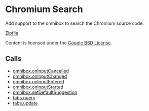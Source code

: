 
Chromium Search
=======

Add support to the omnibox to search the Chromium source code.

[Zipfile](http://developer.chrome.com/extensions/examples/extensions/chrome_search.zip)

Content is licensed under the [Google BSD License](https://developers.google.com/open-source/licenses/bsd).

Calls
-----

* [omnibox.onInputCancelled](https://developer.chrome.com/extensions/omnibox#event-onInputCancelled)
* [omnibox.onInputChanged](https://developer.chrome.com/extensions/omnibox#event-onInputChanged)
* [omnibox.onInputEntered](https://developer.chrome.com/extensions/omnibox#event-onInputEntered)
* [omnibox.onInputStarted](https://developer.chrome.com/extensions/omnibox#event-onInputStarted)
* [omnibox.setDefaultSuggestion](https://developer.chrome.com/extensions/omnibox#method-setDefaultSuggestion)
* [tabs.query](https://developer.chrome.com/extensions/tabs#method-query)
* [tabs.update](https://developer.chrome.com/extensions/tabs#method-update)